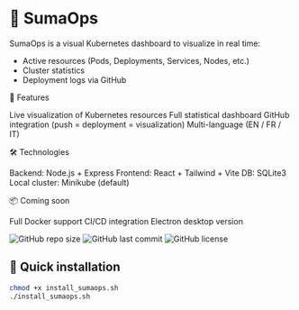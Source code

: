 # 🧠 SumaOps

SumaOps is a visual Kubernetes dashboard to visualize in real time:

- Active resources (Pods, Deployments, Services, Nodes, etc.)
- Cluster statistics
- Deployment logs via GitHub


🧩 Features

Live visualization of Kubernetes resources
Full statistical dashboard
GitHub integration (push = deployment = visualization)
Multi-language (EN / FR / IT)


🛠️ Technologies

Backend: Node.js + Express
Frontend: React + Tailwind + Vite
DB: SQLite3
Local cluster: Minikube (default)


📦 Coming soon

Full Docker support
CI/CD integration
Electron desktop version


![GitHub repo size](https://img.shields.io/github/repo-size/ametzo25/sumaops)
![GitHub last commit](https://img.shields.io/github/last-commit/ametzo25/sumaops)
![GitHub license](https://img.shields.io/github/license/ametzo25/sumaops)



## 🚀 Quick installation

```bash
chmod +x install_sumaops.sh
./install_sumaops.sh
